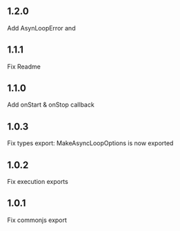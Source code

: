## 1.2.0

Add AsynLoopError and 

## 1.1.1

Fix Readme

## 1.1.0

Add onStart & onStop callback

## 1.0.3
Fix types export: MakeAsyncLoopOptions is now exported

## 1.0.2
Fix execution exports

## 1.0.1
Fix commonjs export
